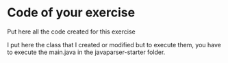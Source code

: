 # Code of your exercise

Put here all the code created for this exercise

I put here the class that I created or modified but to execute them, you have to execute the main.java in the javaparser-starter folder.